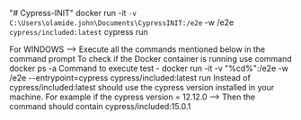"# Cypress-INIT" 
docker run -it `
  -v C:\Users\olamide.john\Documents\CypressINIT:/e2e `
  -w /e2e `
  cypress/included:latest `
  cypress run



For WINDOWS --> Execute all the commands mentioned below in the command prompt
To check if the Docker container is running use command docker ps -a
Command to execute test - docker run -it -v "%cd%":/e2e -w /e2e --entrypoint=cypress cypress/included:latest run
Instead of cypress/included:latest should use the cypress version installed in your machine. For example if the cypress version = 12.12.0 --> Then the command should contain cypress/included:15.0.1
